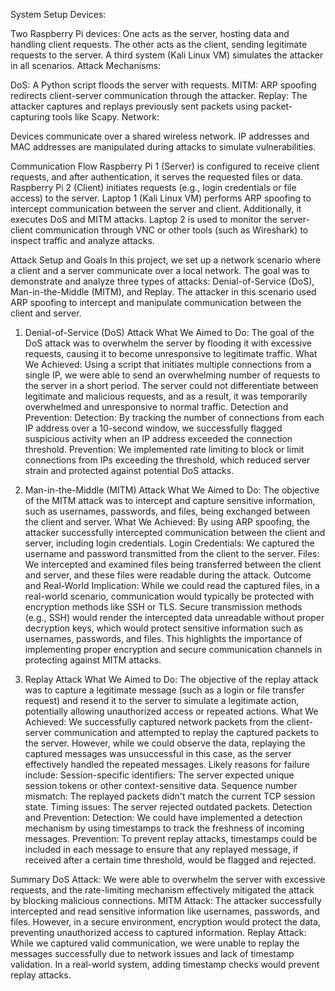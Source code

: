 System Setup
Devices:

Two Raspberry Pi devices:
One acts as the server, hosting data and handling client requests.
The other acts as the client, sending legitimate requests to the server.
A third system (Kali Linux VM) simulates the attacker in all scenarios.
Attack Mechanisms:

DoS: A Python script floods the server with requests.
MITM: ARP spoofing redirects client-server communication through the attacker.
Replay: The attacker captures and replays previously sent packets using packet-capturing tools like Scapy.
Network:

Devices communicate over a shared wireless network.
IP addresses and MAC addresses are manipulated during attacks to simulate vulnerabilities.

Communication Flow
Raspberry Pi 1 (Server) is configured to receive client requests, and after authentication, it serves the requested files or data.
Raspberry Pi 2 (Client) initiates requests (e.g., login credentials or file access) to the server.
Laptop 1 (Kali Linux VM) performs ARP spoofing to intercept communication between the server and client. Additionally, it executes DoS and MITM attacks.
Laptop 2 is used to monitor the server-client communication through VNC or other tools (such as Wireshark) to inspect traffic and analyze attacks.

Attack Setup and Goals
In this project, we set up a network scenario where a client and a server communicate over a local network. The goal was to demonstrate and analyze three types of attacks: Denial-of-Service (DoS), Man-in-the-Middle (MITM), and Replay. The attacker in this scenario used ARP spoofing to intercept and manipulate communication between the client and server.
1. Denial-of-Service (DoS) Attack
What We Aimed to Do:
The goal of the DoS attack was to overwhelm the server by flooding it with excessive requests, causing it to become unresponsive to legitimate traffic.
What We Achieved:
Using a script that initiates multiple connections from a single IP, we were able to send an overwhelming number of requests to the server in a short period.
The server could not differentiate between legitimate and malicious requests, and as a result, it was temporarily overwhelmed and unresponsive to normal traffic.
Detection and Prevention:
Detection: By tracking the number of connections from each IP address over a 10-second window, we successfully flagged suspicious activity when an IP address exceeded the connection threshold.
Prevention: We implemented rate limiting to block or limit connections from IPs exceeding the threshold, which reduced server strain and protected against potential DoS attacks.


2. Man-in-the-Middle (MITM) Attack
What We Aimed to Do:
The objective of the MITM attack was to intercept and capture sensitive information, such as usernames, passwords, and files, being exchanged between the client and server.
What We Achieved:
By using ARP spoofing, the attacker successfully intercepted communication between the client and server, including login credentials.
Login Credentials: We captured the username and password transmitted from the client to the server.
Files: We intercepted and examined files being transferred between the client and server, and these files were readable during the attack.
Outcome and Real-World Implication:
While we could read the captured files, in a real-world scenario, communication would typically be protected with encryption methods like SSH or TLS.
Secure transmission methods (e.g., SSH) would render the intercepted data unreadable without proper decryption keys, which would protect sensitive information such as usernames, passwords, and files.
This highlights the importance of implementing proper encryption and secure communication channels in protecting against MITM attacks.


3. Replay Attack
What We Aimed to Do:
The objective of the replay attack was to capture a legitimate message (such as a login or file transfer request) and resend it to the server to simulate a legitimate action, potentially allowing unauthorized access or repeated actions.
What We Achieved:
We successfully captured network packets from the client-server communication and attempted to replay the captured packets to the server.
However, while we could observe the data, replaying the captured messages was unsuccessful in this case, as the server effectively handled the repeated messages.
Likely reasons for failure include:
Session-specific identifiers: The server expected unique session tokens or other context-sensitive data.
Sequence number mismatch: The replayed packets didn't match the current TCP session state.
Timing issues: The server rejected outdated packets.
Detection and Prevention:
Detection: We could have implemented a detection mechanism by using timestamps to track the freshness of incoming messages.
Prevention: To prevent replay attacks, timestamps could be included in each message to ensure that any replayed message, if received after a certain time threshold, would be flagged and rejected.


Summary
DoS Attack: We were able to overwhelm the server with excessive requests, and the rate-limiting mechanism effectively mitigated the attack by blocking malicious connections.
MITM Attack: The attacker successfully intercepted and read sensitive information like usernames, passwords, and files. However, in a secure environment, encryption would protect the data, preventing unauthorized access to captured information.
Replay Attack: While we captured valid communication, we were unable to replay the messages successfully due to network issues and lack of timestamp validation. In a real-world system, adding timestamp checks would prevent replay attacks.

